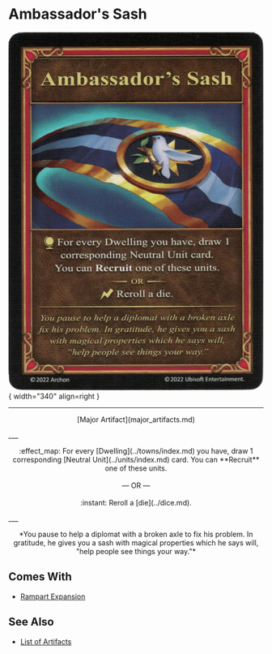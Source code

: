 # Ambassador's Sash

![Ambassador's Sash](../assets/artifacts_major-ambassadors_sash.webp){ width="340" align=right }
___
<p style="text-align: center;" markdown>[Major Artifact](major_artifacts.md)</p>
___
<p style="text-align: center;" markdown>:effect_map: For every [Dwelling](../towns/index.md) you have, draw 1 corresponding [Neutral Unit](../units/index.md) card. You can **Recruit** one of these units.<br><br>— OR —<br><br>:instant: Reroll a [die](../dice.md).</p>
___
<p style="text-align: center;" markdown>*You pause to help a diplomat with a broken axle to fix his problem. In gratitude, he gives you a sash with magical properties which he says will, "help people see things your way."*</p>


## Comes With

- [Rampart Expansion](../content.md)


## See Also

- [List of Artifacts](../artifacts/index.md)
